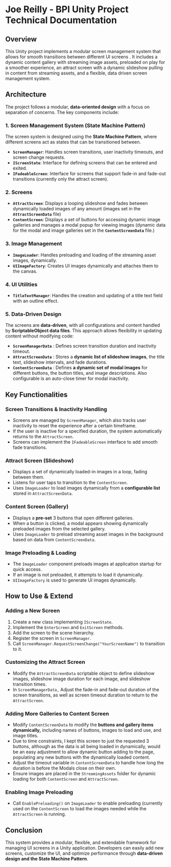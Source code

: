 # **Joe Reilly - BPI Unity Project Technical Documentation**

## **Overview**

This Unity project implements a modular screen management system that allows for smooth transitions between different UI screens . It includes a dynamic content gallery with streaming image assets, preloaded on play for a smoother experience, an attract screen with a dynamic slideshow pulling in content from streaming assets, and a flexible, data driven screen management system.

## **Architecture**

The project follows a modular, **data-oriented design** with a focus on separation of concerns. The key components include:

### **1\. Screen Management System (State Machine Pattern)**

The screen system is designed using the **State Machine Pattern**, where different screens act as states that can be transitioned between.

* **`ScreenManager`**: Handles screen transitions, user inactivity timeouts, and screen change requests.  
* **`IScreenState`**: Interface for defining screens that can be entered and exited.  
* **`IFadeableScreen`**: Interface for screens that support fade-in and fade-out transitions (currently only the attract screen).

### **2\. Screens**

* **`AttractScreen`**: Displays a looping slideshow and fades between dynamically loaded images of any amount (images set in the **`AttractScreenData`** file)  
* **`ContentScreen`**: Displays a set of buttons for accessing dynamic image galleries and manages a modal popup for viewing images (dynamic data for the modal and image galleries set in the **`ContentScreenData`** file.)

### **3\. Image Management**

* **`ImageLoader`**: Handles preloading and loading of the streaming asset images, dynamically.  
* **`UIImageFactory`**: Creates UI images dynamically and attaches them to the canvas.

### **4\. UI Utilities**

* **`TitleTextManager`**: Handles the creation and updating of a title text field with an outline effect.

### **5\. Data-Driven Design**

The screens are **data-driven**, with all configurations and content handled by **ScriptableObject data files**. This approach allows flexibility in updating content without modifying code:

* **`ScreenManagerData`** : Defines screen transition duration and inactivity timeout.  
* **`AttractScreenData`** : Stores a **dynamic list of slideshow images**, the title text, slideshow intervals, and fade durations.  
* **`ContentScreenData`** : Defines **a dynamic set of modal images** for different buttons, the button titles, and image descriptions.  Also configurable is an auto-close timer for modal inactivity.

## **Key Functionalities**

### **Screen Transitions & Inactivity Handling**

* Screens are managed by `ScreenManager`, which also tracks user inactivity to reset the experience after a certain timeframe.  
* If the user is inactive for a specified duration, the system automatically returns to the `AttractScreen`.  
* Screens can implement the `IFadeableScreen` interface to add smooth fade transitions.

### **Attract Screen (Slideshow)**

* Displays a set of dynamically loaded-in images in a loop, fading between them.  
* Listens for user taps to transition to the `ContentScreen`.  
* Uses `ImageLoader` to load images dynamically from a **configurable list** stored in `AttractScreenData`.

### **Content Screen (Gallery)**

* Displays a **pre-set** 3 buttons that open different galleries.  
* When a button is clicked, a modal appears showing dynamically preloaded images from the selected gallery.  
* Uses `ImageLoader` to preload streaming asset images in the background based on data from `ContentScreenData`.

### **Image Preloading & Loading**

* The `ImageLoader` component preloads images at application startup for quick access.  
* If an image is not preloaded, it attempts to load it dynamically.  
* `UIImageFactory` is used to generate UI images dynamically.

## **How to Use & Extend**

### **Adding a New Screen**

1. Create a new class implementing `IScreenState`.  
2. Implement the `EnterScreen` and `ExitScreen` methods.  
3. Add the screen to the scene hierarchy.  
4. Register the screen in `ScreenManager`.  
5. Call `ScreenManager.RequestScreenChange("YourScreenName")` to transition to it.

### **Customizing the Attract Screen**

* Modify the `AttractScreenData` scriptable object to define slideshow images, slideshow image duration for each image, and slideshow transition times.  
* In `ScreenManagerData,` Adjust the fade-in and fade-out duration of the screen transitions, as well as screen timeout duration to return to the `AttractScreen`.

### **Adding More Galleries to Content Screen**

* Modify `ContentScreenData` to modify the **buttons and gallery items dynamically,** including names of buttons, images to load and use, and image titles.  
* Due to time constraints, I kept this screen to just the requested 3 buttons, although as the data is all being loaded in dynamically, would be an easy adjustment to allow dynamic button adding to the page, populating any new buttons with the dynamically loaded content.  
* Adjust the timeout variable in `ContentScreenData` to handle how long the duration is before the Modals close on their own.  
* Ensure images are placed in the `StreamingAssets` folder for dynamic loading for both `ContentScreen` and `AttractScreen`.

### **Enabling Image Preloading**

* Call `EnablePreloading()` on `ImageLoader` to enable preloading (currently used on the `ContentScreen` to load the images needed while the `AttractScreen` is running.

## **Conclusion**

This system provides a modular, flexible, and extendable framework for managing UI screens in a Unity application. Developers can easily add new screens, customize the UI, and optimize performance through **data-driven design and the State Machine Pattern**.

